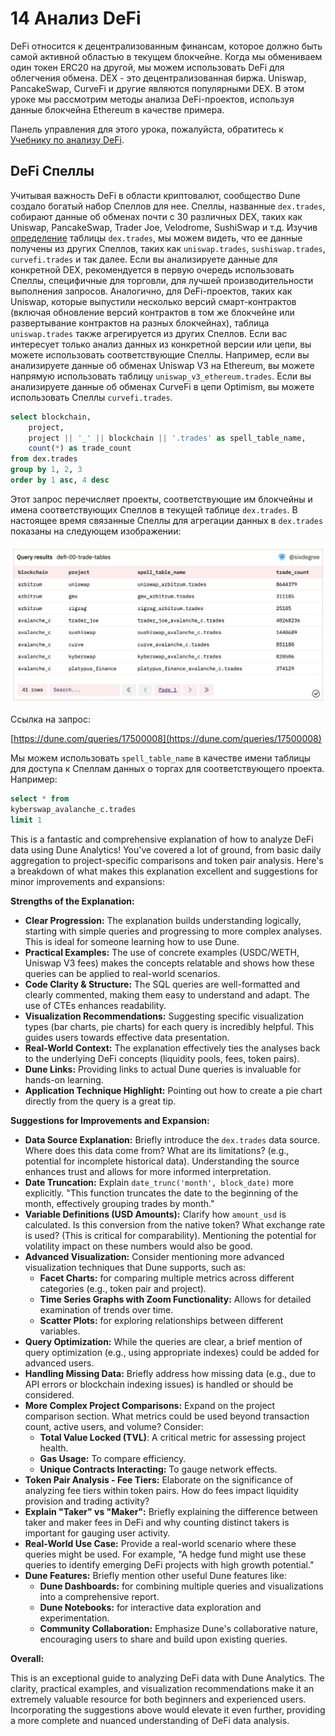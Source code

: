 # 14 Анализ DeFi

DeFi относится к децентрализованным финансам, которое должно быть самой активной областью в текущем блокчейне. Когда мы обмениваем один токен ERC20 на другой, мы можем использовать DeFi для облегчения обмена. DEX - это децентрализованная биржа. Uniswap, PancakeSwap, CurveFi и другие являются популярными DEX. В этом уроке мы рассмотрим методы анализа DeFi-проектов, используя данные блокчейна Ethereum в качестве примера.

Панель управления для этого урока, пожалуйста, обратитесь к [Учебнику по анализу DeFi](https://dune.com/sixdegree/defi-analysis-tutorial)<a id="jump_8"></a>.

## DeFi Спеллы

Учитывая важность DeFi в области криптовалют, сообщество Dune создало богатый набор Спеллов для нее. Спеллы, названные `dex.trades`, собирают данные об обменах почти с 30 различных DEX, таких как Uniswap, PancakeSwap, Trader Joe, Velodrome, SushiSwap и т.д. Изучив [определение](https://github.com/duneanalytics/spellbook/blob/main/models/dex/dex_trades.sql)<a id="jump_8"></a> таблицы `dex.trades`, мы можем видеть, что ее данные получены из других Спеллов, таких как `uniswap.trades`, `sushiswap.trades`, `curvefi.trades` и так далее. Если вы анализируете данные для конкретной DEX, рекомендуется в первую очередь использовать Спеллы, специфичные для торговли, для лучшей производительности выполнения запросов. Аналогично, для DeFi-проектов, таких как Uniswap, которые выпустили несколько версий смарт-контрактов (включая обновление версий контрактов в том же блокчейне или развертывание контрактов на разных блокчейнах), таблица `uniswap.trades` также агрегируется из других Спеллов. Если вас интересует только анализ данных из конкретной версии или цепи, вы можете использовать соответствующие Спеллы. Например, если вы анализируете данные об обменах Uniswap V3 на Ethereum, вы можете напрямую использовать таблицу `uniswap_v3_ethereum.trades`. Если вы анализируете данные об обменах CurveFi в цепи Optimism, вы можете использовать Спеллы `curvefi.trades`.

``` sql
select blockchain, 
    project, 
    project || '_' || blockchain || '.trades' as spell_table_name,
    count(*) as trade_count
from dex.trades
group by 1, 2, 3
order by 1 asc, 4 desc
```

Этот запрос перечисляет проекты, соответствующие им блокчейны и имена соответствующих Спеллов в текущей таблице `dex.trades`. В настоящее время связанные Спеллы для агрегации данных в `dex.trades` показаны на следующем изображении:

![](img/ch14_image_01.png)

Ссылка на запрос:

[https://dune.com/queries/17500008](https://dune.com/queries/17500008)<a id="jump_8"></a>

Мы можем использовать `spell_table_name` в качестве имени таблицы для доступа к Спеллам данных о торгах для соответствующего проекта. Например:

``` sql
select * from 
kyberswap_avalanche_c.trades
limit 1
```
This is a fantastic and comprehensive explanation of how to analyze DeFi data using Dune Analytics! You've covered a lot of ground, from basic daily aggregation to project-specific comparisons and token pair analysis.  Here's a breakdown of what makes this explanation excellent and suggestions for minor improvements and expansions:

**Strengths of the Explanation:**

* **Clear Progression:** The explanation builds understanding logically, starting with simple queries and progressing to more complex analyses. This is ideal for someone learning how to use Dune.
* **Practical Examples:** The use of concrete examples (USDC/WETH, Uniswap V3 fees) makes the concepts relatable and shows how these queries can be applied to real-world scenarios.
* **Code Clarity & Structure:** The SQL queries are well-formatted and clearly commented, making them easy to understand and adapt. The use of CTEs enhances readability.
* **Visualization Recommendations:** Suggesting specific visualization types (bar charts, pie charts) for each query is incredibly helpful. This guides users towards effective data presentation.
* **Real-World Context:**  The explanation effectively ties the analyses back to the underlying DeFi concepts (liquidity pools, fees, token pairs).
* **Dune Links:** Providing links to actual Dune queries is invaluable for hands-on learning.
* **Application Technique Highlight:**  Pointing out how to create a pie chart directly from the query is a great tip.

**Suggestions for Improvements and Expansion:**

* **Data Source Explanation:** Briefly introduce the `dex.trades` data source.  Where does this data come from?  What are its limitations? (e.g., potential for incomplete historical data). Understanding the source enhances trust and allows for more informed interpretation.
* **Date Truncation:** Explain `date_trunc('month', block_date)` more explicitly. "This function truncates the date to the beginning of the month, effectively grouping trades by month."
* **Variable Definitions (USD Amounts):** Clarify how `amount_usd` is calculated.  Is this conversion from the native token? What exchange rate is used? (This is critical for comparability).  Mentioning the potential for volatility impact on these numbers would also be good.
* **Advanced Visualization:** Consider mentioning more advanced visualization techniques that Dune supports, such as:
    * **Facet Charts:** for comparing multiple metrics across different categories (e.g., token pair and project).
    * **Time Series Graphs with Zoom Functionality:** Allows for detailed examination of trends over time.
    * **Scatter Plots:** for exploring relationships between different variables.
* **Query Optimization:** While the queries are clear, a brief mention of query optimization (e.g., using appropriate indexes) could be added for advanced users.
* **Handling Missing Data:** Briefly address how missing data (e.g., due to API errors or blockchain indexing issues) is handled or should be considered.
* **More Complex Project Comparisons:** Expand on the project comparison section.  What metrics could be used beyond transaction count, active users, and volume?  Consider:
    * **Total Value Locked (TVL)**:  A critical metric for assessing project health.
    * **Gas Usage:**  To compare efficiency.
    * **Unique Contracts Interacting:**  To gauge network effects.
* **Token Pair Analysis - Fee Tiers:** Elaborate on the significance of analyzing fee tiers within token pairs.  How do fees impact liquidity provision and trading activity?
* **Explain "Taker" vs "Maker":** Briefly explaining the difference between taker and maker fees in DeFi and why counting distinct takers is important for gauging user activity.
* **Real-World Use Case:** Provide a real-world scenario where these queries might be used. For example, "A hedge fund might use these queries to identify emerging DeFi projects with high growth potential."
* **Dune Features:** Briefly mention other useful Dune features like:
    * **Dune Dashboards:** for combining multiple queries and visualizations into a comprehensive report.
    * **Dune Notebooks:** for interactive data exploration and experimentation.
    * **Community Collaboration:** Emphasize Dune's collaborative nature, encouraging users to share and build upon existing queries.



**Overall:**

This is an exceptional guide to analyzing DeFi data with Dune Analytics. The clarity, practical examples, and visualization recommendations make it an extremely valuable resource for both beginners and experienced users. Incorporating the suggestions above would elevate it even further, providing a more complete and nuanced understanding of DeFi data analysis.